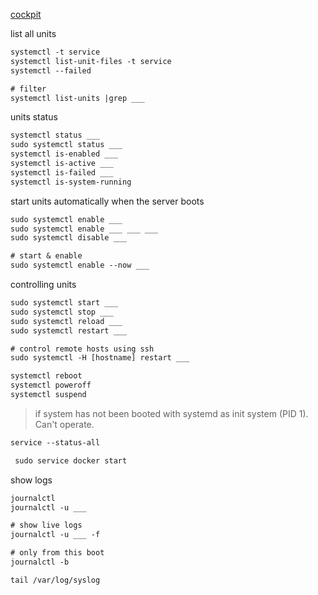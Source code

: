 [cockpit](https://cockpit-project.org/)


list all units
```txt
systemctl -t service
systemctl list-unit-files -t service 
systemctl --failed

# filter
systemctl list-units |grep ___
```


units status
```txt
systemctl status ___
sudo systemctl status ___
systemctl is-enabled ___
systemctl is-active ___
systemctl is-failed ___
systemctl is-system-running
```


start units automatically when the server boots
```txt
sudo systemctl enable ___
sudo systemctl enable ___ ___ ___
sudo systemctl disable ___

# start & enable 
sudo systemctl enable --now ___
```



controlling units
```txt
sudo systemctl start ___
sudo systemctl stop ___
sudo systemctl reload ___
sudo systemctl restart ___

# control remote hosts using ssh 
sudo systemctl -H [hostname] restart ___
```


```txt
systemctl reboot
systemctl poweroff
systemctl suspend
```

> if system has not been booted with systemd as init system (PID 1). Can't operate.
```txt
service --status-all

 sudo service docker start
```
 

show logs
```txt
journalctl
journalctl -u ___

# show live logs
journalctl -u ___ -f

# only from this boot
journalctl -b

tail /var/log/syslog
```

